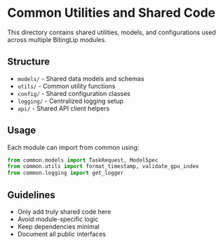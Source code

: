 # Common Utilities and Shared Code

This directory contains shared utilities, models, and configurations used across multiple BitingLip modules.

## Structure

- `models/` - Shared data models and schemas
- `utils/` - Common utility functions
- `config/` - Shared configuration classes
- `logging/` - Centralized logging setup
- `api/` - Shared API client helpers

## Usage

Each module can import from common using:

```python
from common.models import TaskRequest, ModelSpec
from common.utils import format_timestamp, validate_gpu_index
from common.logging import get_logger
```

## Guidelines

- Only add truly shared code here
- Avoid module-specific logic
- Keep dependencies minimal
- Document all public interfaces
